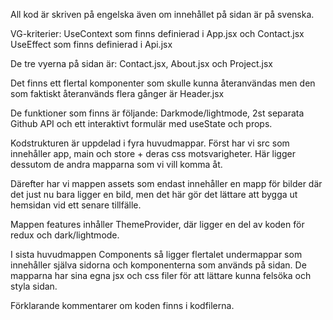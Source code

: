 All kod är skriven på engelska även om innehållet på sidan är på svenska.

VG-kriterier: UseContext som finns definierad i App.jsx och Contact.jsx
              UseEffect som finns definierad i Api.jsx

De tre vyerna på sidan är: Contact.jsx, About.jsx och Project.jsx

Det finns ett flertal komponenter som skulle kunna återanvändas men den som faktiskt återanvänds flera gånger är Header.jsx

De funktioner som finns är följande: Darkmode/lightmode, 2st separata Github API och ett interaktivt formulär med useState och props.

Kodstrukturen är uppdelad i fyra huvudmappar. Först har vi src som innehåller app, main och store + deras css motsvarigheter. Här ligger dessutom de andra mapparna som vi vill komma åt.

Därefter har vi mappen assets som endast innehåller en mapp för bilder där det just nu bara ligger en bild, men det här gör det lättare att bygga ut hemsidan vid ett senare tillfälle.

Mappen features inhåller ThemeProvider, där ligger en del av koden för redux och dark/lightmode.

I sista huvudmappen Components så ligger flertalet undermappar som innehåller själva sidorna och komponenterna som används på sidan. De mapparna har sina egna jsx och css filer för att lättare kunna felsöka och styla sidan.

Förklarande kommentarer om koden finns i kodfilerna.
